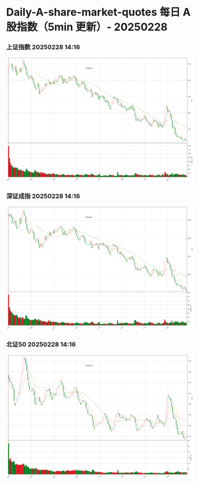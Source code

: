 
# Daily-A-share-market-quotes 每日 A 股指数（5min 更新）- 20250228

### 上证指数 20250228 14:16
![](./fig/2025/2/20250228-sh000001.png)

### 深证成指 20250228 14:16
![](./fig/2025/2/20250228-sz399001.png)

### 北证50 20250228 14:16
![](./fig/2025/2/20250228-bj899050.png)
